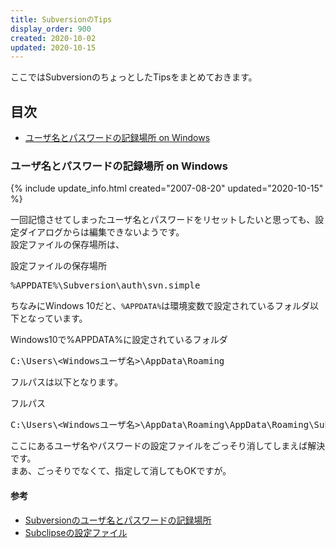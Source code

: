 ```yaml
---
title: SubversionのTips
display_order: 900
created: 2020-10-02
updated: 2020-10-15
---
```

ここではSubversionのちょっとしたTipsをまとめておきます。

## <a name="index">目次</a>

- [ユーザ名とパスワードの記録場所 on Windows](#location-of-user-name-and-password-on-windows)

### <a name="location-of-user-name-and-password-on-windows">ユーザ名とパスワードの記録場所 on Windows</a>
{% include update_info.html created="2007-08-20" updated="2020-10-15" %}

一回記憶させてしまったユーザ名とパスワードをリセットしたいと思っても、設定ダイアログからは編集できないようです。  
設定ファイルの保存場所は、

<div class="code-box">
<div class="title">設定ファイルの保存場所</div>
<pre>
%APPDATE%\Subversion\auth\svn.simple
</pre>
</div>

ちなみにWindows 10だと、`%APPDATA%`は環境変数で設定されているフォルダ以下となっています。
<div class="code-box">
<div class="title">Windows10で%APPDATA%に設定されているフォルダ</div>
<pre>
C:\Users\&lt;Windowsユーザ名&gt;\AppData\Roaming
</pre>
</div>

フルパスは以下となります。
<div class="code-box">
<div class="title">フルパス</div>
<pre>
C:\Users\&lt;Windowsユーザ名&gt;\AppData\Roaming\AppData\Roaming\Subversion\auth\svn.simple
</pre>
</div>

ここにあるユーザ名やパスワードの設定ファイルをごっそり消してしまえば解決です。  
まあ、ごっそりでなくて、指定して消してもOKですが。

#### <a name="location-of-user-name-and-password-on-windows-reference">参考</a>

- [Subversionのユーザ名とパスワードの記録場所](https://npnl.hatenablog.jp/entry/20070820/1187575030)
- [Subclipseの設定ファイル](http://den2sn.hatenablog.com/entry/20060706/1152577127)
